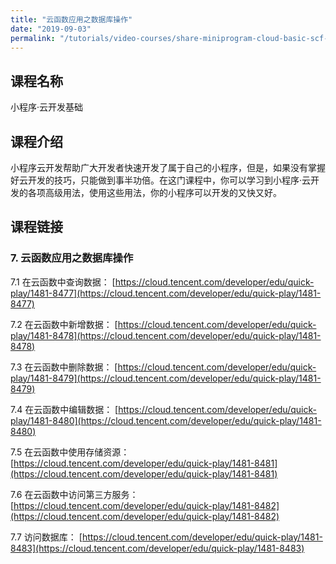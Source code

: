 ```yaml
---
title: "云函数应用之数据库操作"
date: "2019-09-03"
permalink: "/tutorials/video-courses/share-miniprogram-cloud-basic-scf-db"
---
```


## 课程名称

小程序·云开发基础

## 课程介绍

小程序云开发帮助广大开发者快速开发了属于自己的小程序，但是，如果没有掌握好云开发的技巧，只能做到事半功倍。在这门课程中，你可以学习到小程序·云开发的各项高级用法，使用这些用法，你的小程序可以开发的又快又好。

## 课程链接

### 7. 云函数应用之数据库操作

7.1 在云函数中查询数据：
[https://cloud.tencent.com/developer/edu/quick-play/1481-8477](https://cloud.tencent.com/developer/edu/quick-play/1481-8477)

7.2 在云函数中新增数据：
[https://cloud.tencent.com/developer/edu/quick-play/1481-8478](https://cloud.tencent.com/developer/edu/quick-play/1481-8478)

7.3 在云函数中删除数据：
[https://cloud.tencent.com/developer/edu/quick-play/1481-8479](https://cloud.tencent.com/developer/edu/quick-play/1481-8479)

7.4 在云函数中编辑数据：
[https://cloud.tencent.com/developer/edu/quick-play/1481-8480](https://cloud.tencent.com/developer/edu/quick-play/1481-8480)

7.5 在云函数中使用存储资源：
[https://cloud.tencent.com/developer/edu/quick-play/1481-8481](https://cloud.tencent.com/developer/edu/quick-play/1481-8481)

7.6 在云函数中访问第三方服务：
[https://cloud.tencent.com/developer/edu/quick-play/1481-8482](https://cloud.tencent.com/developer/edu/quick-play/1481-8482)

7.7 访问数据库：
[https://cloud.tencent.com/developer/edu/quick-play/1481-8483](https://cloud.tencent.com/developer/edu/quick-play/1481-8483)
